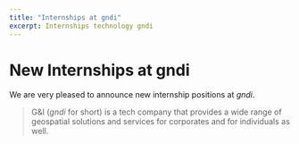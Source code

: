 ```yaml
---
title: "Internships at gndi"
excerpt: Internships technology gndi
---
```


# New Internships at gndi

We are very pleased to announce new internship positions at _gndi_.
>G&I (_gndi_ for short) is a tech company that provides a wide range of geospatial solutions and services for corporates and for individuals as well.

